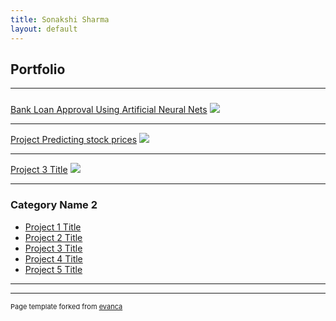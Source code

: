 ```yaml
---
title: Sonakshi Sharma
layout: default
---
```



## Portfolio

---

###  

[Bank Loan Approval Using Artificial Neural Nets](http://sonashine.github.io/projects/Bank%20Loan%20Approval%20Using%20Artificial%20Neural%20Nets.html)
<img src="images/dummy_thumbnail.jpg?raw=true"/>

---
[Project Predicting stock prices](http://sonashine.github.io/projects/Project%20Predicting%20stock%20prices.html)
<img src="images/dummy_thumbnail.jpg?raw=true"/>

---
[Project 3 Title](http://example.com/)
<img src="images/dummy_thumbnail.jpg?raw=true"/>

---

### Category Name 2

- [Project 1 Title](http://example.com/)
- [Project 2 Title](http://example.com/)
- [Project 3 Title](http://example.com/)
- [Project 4 Title](http://example.com/)
- [Project 5 Title](http://example.com/)

---




---
<p style="font-size:11px">Page template forked from <a href="https://github.com/evanca/quick-portfolio">evanca</a></p>
<!-- Remove above link if you don't want to attibute -->
